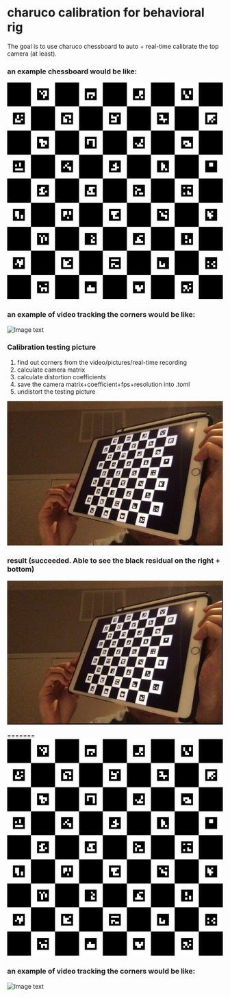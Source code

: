 # charuco calibration for behavioral rig

The goal is to use charuco chessboard to auto + real-time calibrate the
top camera (at least).

### an example chessboard would be like:

![Image text](multimedia/charuco.png)

### an example of video tracking the corners would be like:

![Image text](multimedia/demo-marker.gif)

### Calibration testing picture
1.  find out corners from the video/pictures/real-time recording
2.  calculate camera matrix
3.  calculate distortion coefficients
4.  save the camera matrix+coefficient+fps+resolution into .toml
5.  undistort the testing picture

![Image text](multimedia/test_1.jpeg)

### result (succeeded. Able to see the black residual on the right + bottom)

![Image text](multimedia/undistorted/test_1.jpeg)

=======
![Image text](https://raw.githubusercontent.com/caraido/charuco/master/multimedia/charuco.png)

### an example of video tracking the corners would be like:

![Image text](https://raw.githubusercontent.com/caraido/charuco/master/multimedia/demo-marker.gif)


